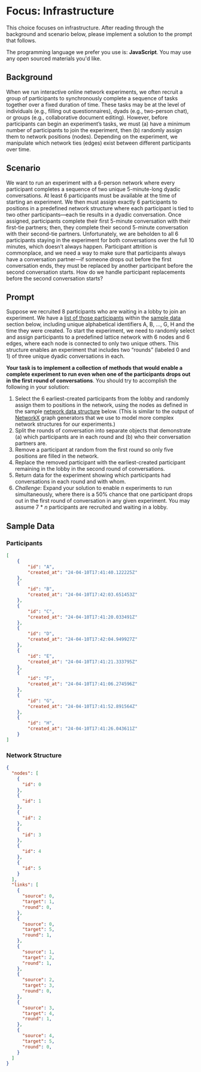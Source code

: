 # Focus: Infrastructure

This choice focuses on infrastructure. After reading through the background and scenario below, please implement a solution to the prompt that follows.

The programming language we prefer you use is: **JavaScript**. You may use any open sourced materials you'd like.

## Background

When we run interactive online network experiments, we often recruit a group of participants to synchronously complete a sequence of tasks together over a fixed duration of time. These tasks may be at the level of individuals (e.g., filling out questionnaires), dyads (e.g., two-person chat), or groups (e.g., collaborative document editing). However, before participants can begin an experiment’s tasks, we must (a) have a minimum number of participants to join the experiment, then (b) randomly assign them to network positions (nodes). Depending on the experiment, we manipulate which network ties (edges) exist between different participants over time.

## Scenario

We want to run an experiment with a 6-person network where every participant completes a sequence of two unique 5-minute-long dyadic conversations. At least 6 participants must be available at the time of starting an experiment. We then must assign exactly 6 participants to positions in a predefined network structure where each participant is tied to two other participants—each tie results in a dyadic conversation. Once assigned, participants complete their first 5-minute conversation with their first-tie partners; then, they complete their second 5-minute conversation with their second-tie partners. Unfortunately, we are beholden to all 6 participants staying in the experiment for both conversations over the full 10 minutes, which doesn’t always happen. Participant attrition is commonplace, and we need a way to make sure that participants always have a conversation partner—if someone drops out before the first conversation ends, they must be replaced by another participant before the second conversation starts. How do we handle participant replacements before the second conversation starts?

## Prompt

Suppose we recruited 8 participants who are waiting in a lobby to join an experiment. We have a [list of those participants](#participants) within the [sample data](#sample-data) section below, including unique alphabetical identifiers A, B, …, G, H and the time they were created. To start the experiment, we need to randomly select and assign participants to a predefined lattice network with 6 nodes and 6 edges, where each node is connected to only two unique others. This structure enables an experiment that includes two “rounds” (labeled 0 and 1) of three unique dyadic conversations in each.

**Your task is to implement a collection of methods that would enable a complete experiment to run even when one of the participants drops out in the first round of conversations**. You should try to accomplish the following in your solution:

1. Select the 6 earliest-created participants from the lobby and randomly assign them to positions in the network, using the nodes as defined in the sample [network data structure](#network-structure) below. (This is similar to the output of [NetworkX](https://networkx.org/documentation/stable/) graph generators that we use to model more complex network structures for our experiments.)
2. Split the rounds of conversation into separate objects that demonstrate (a) which participants are in each round and (b) who their conversation partners are.
3. Remove a participant at random from the first round so only five positions are filled in the network.
4. Replace the removed participant with the earliest-created participant remaining in the lobby in the second round of conversations.
5. Return data for the experiment showing which participants had conversations in each round and with whom.
6. _Challenge_: Expand your solution to enable _n_ experiments to run simultaneously, where there is a 50% chance that one participant drops out in the first round of conversation in any given experiment. You may assume 7 * _n_ participants are recruited and waiting in a lobby.

## Sample Data

### Participants

```json
[
    {
        "id": "A",
        "created_at": "24-04-10T17:41:40.122225Z"
    },
    {
        "id": "B",
        "created_at": "24-04-10T17:42:03.651453Z"
    },
    {
        "id": "C",
        "created_at": "24-04-10T17:41:20.033491Z"
    },
    {
        "id": "D",
        "created_at": "24-04-10T17:42:04.949927Z"
    },
    {
        "id": "E",
        "created_at": "24-04-10T17:41:21.333795Z"
    },
    {
        "id": "F",
        "created_at": "24-04-10T17:41:06.274596Z"
    },
    {
        "id": "G",
        "created_at": "24-04-10T17:41:52.891564Z"
    },
    {
        "id": "H",
        "created_at": "24-04-10T17:41:26.043611Z"
    }
]
```

### Network Structure

```json
{
  "nodes": [
    {
      "id": 0
    },
    {
      "id": 1
    },
    {
      "id": 2
    },
    {
      "id": 3
    },
    {
      "id": 4
    },
    {
      "id": 5
    }
  ],
  "links": [
    {
      "source": 0,
      "target": 1,
      "round": 0,
    },
    {
      "source": 0,
      "target": 5,
      "round": 1,
    },
    {
      "source": 1,
      "target": 2,
      "round": 1,
    },
    {
      "source": 2,
      "target": 3,
      "round": 0,
    },
    {
      "source": 3,
      "target": 4,
      "round": 1,
    },
    {
      "source": 4,
      "target": 5,
      "round": 0,
    }
  ]
}
```
